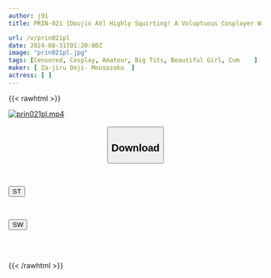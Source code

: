 ```yaml
---
author: j91
title: PRIN-021 [Doujin AV] Highly Squirting! A Voluptuous Cosplayer With Huge Breasts And A Big Ass Who Occasionally Speaks In Fukuoka Dialect! & A Super Pervert Cosplayer Who Has Endless Orgasms And Can't Stop Having Brain-bug Orgasms! A Luxurious Double Feature! [Drinking Saliva] [Drinking Semen] [Female Hole Orgasm] [Pounding The Uterus]

url: /v/prin021pl
date: 2024-08-31T01:20:00Z
image: "prin021pl.jpg"
tags: [Censored, Cosplay, Amateur, Big Tits, Beautiful Girl, Cum	]
maker: [ Za-jiru Ooji- Mousozoku  ]
actress: [ ]
---
```



{{< rawhtml >}}

<div class="video" data-videoid="wyYDge24oJuJ7zo">
    <a href="javascript:;">
        <img src="/v/prin021pl/prin021pl.jpg" width="WIDTH" height="HEIGHT" alt="prin021pl.mp4" loading="lazy">
    </a>
</div>

<script type="text/javascript" src="https://j91.asia/asset/on-demand-st.js"></script>

<br>
  <link rel="stylesheet" href="https://j91.asia/asset/bs5.css">
  
  <center>
  <button class="btn btn-primary" type="button" data-bs-toggle="collapse" data-bs-target=".multi-collapse" aria-expanded="false" aria-controls="multiCollapseExample1 multiCollapseExample2"><h2>Download</h2></button></center>
</p>
<div class="row">
  <div class="col">
    <div class="collapse multi-collapse" id="multiCollapseExample1">
      <div class="card card-body">
	      	      <br>
<div class="buttons">  
<p><a href="/v/prin021pl/st.html" target="_blank"><button class="btn-hover color-3"><i class="fa fa-download"></i> ST</button></a></p></div>
    </div>
  </div>
</div>
  <div class="col">
    <div class="collapse multi-collapse" id="multiCollapseExample2">
      <div class="card card-body">
	      <br>
<div class="buttons">
<p><a href="/v/prin021pl/sw.html" target="_blank"><button class="btn-hover color-2"><i class="fa fa-download"></i> SW</button></a></p></div>
<br><br>
      </div>
    </div>
  </div>
</div>

{{< /rawhtml >}}